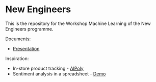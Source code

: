 # New Engineers

This is the repository for the Workshop Machine Learning of the New Engineers programme.

Documents:

- [Presentation](https://docs.google.com/presentation/d/e/2PACX-1vQYC1ZZtWIrFfzi29vvfQfIn6tcLR4FRjO86_KrMFB3booXQQN04yzj-QH8_NIpxtRsEnmo-_NRQeLU/pub?start=false&loop=false&delayms=3000)

Inspiration:

- In-store product tracking - [AIPoly](https://www.aipoly.com/)
- Sentiment analysis in a spreadsheet - [Demo](https://docs.google.com/spreadsheets/d/10S_jwukMS0KBXaMtKhZmQEXLMPZxUM6shN6cpSYw07Q/copy)
